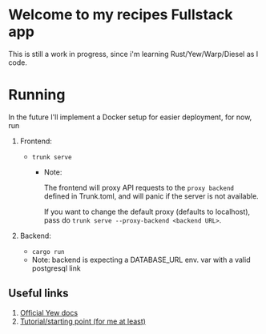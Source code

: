 # Welcome to my recipes Fullstack app

This is still a work in progress, since i'm learning Rust/Yew/Warp/Diesel as I code.

# Running

In the future I'll implement a Docker setup for easier deployment, for now, run

1. Frontend:

   - `trunk serve`

     - Note:

       The frontend will proxy API requests to the `proxy backend` defined in Trunk.toml, and will panic if the server is not available.

       If you want to change the default proxy (defaults to localhost), pass do `trunk serve --proxy-backend <backend URL>`.

1. Backend:
   - `cargo run`
   - Note: backend is expecting a DATABASE_URL env. var with a valid postgresql link

## Useful links

1. [Official Yew docs](https://yew.rs/docs/tutorial#fetching-data-using-external-rest-api)
1. [Tutorial/starting point (for me at least)](https://blog.logrocket.com/full-stack-rust-a-complete-tutorial-with-examples/)

